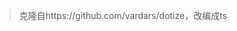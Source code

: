 > 克隆自https://github.com/vardars/dotize，改编成ts

<preview path="./demo.vue" title="基本使用" description="转换结果"></preview>